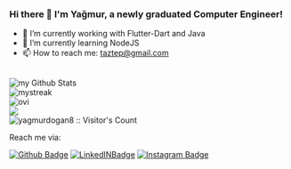 ### Hi there 👋 I'm Yağmur, a newly graduated Computer Engineer!

- 🔭 I’m currently working with Flutter-Dart and Java
- 🌱 I’m currently learning NodeJS
- 📫 How to reach me: taztep@gmail.com

<br>

<div class = "row">
  <div class = "column">
    <img align="center" src="https://github-readme-stats.vercel.app/api?username=yagmurdogan8&include_all_commits=true&count_private=true&show_icons=true&line_height=20&title_color=2B5BBD&icon_color=1124BB&text_color=A1A1A1&bg_color=0,000000,130F40" alt="my Github Stats" />
  </div>
  <div class = "column">
    <img src="https://github-readme-streak-stats.herokuapp.com/?user=yagmurdogan8&theme=tokyonight" alt="mystreak"/>
  </div>
</div>


<div class = "row">
  <div class = "column">
    <img src="https://github-readme-stats.vercel.app/api/top-langs?username=yagmurdogan8&show_icons=true&locale=en&layout=compact&theme=chartreuse-dark" alt="ovi" />
  </div>
  <div class = "column">
    <img src="https://github-profile-trophy.vercel.app/?username=yagmurdogan8&theme=juicyfresh&no-bg=true" />
  </div>
</div>


<img src="https://profile-counter.glitch.me/{yagmurdogan8}/count.svg" alt="yagmurdogan8 :: Visitor's Count" />

<!--[![Snake animation](https://github.com/yagmurdogan8/yagmurdogan8/blob/yagmurdogan8-patch-1/github-contribution-snake.svg)-->
<!--Languages & Tools:-->

Reach me via: 

[![Github Badge](https://img.shields.io/badge/-Github-000?style=quare&labelColor=000&logo=Github&logoColor=white&link=link)](https://github.com/yagmurdogan8) 
[![LinkedINBadge](https://img.shields.io/badge/LinkedIn-0077B5?style=for-the-badge&logo=linkedin&logoColor=white)](https://www.linkedin.com/in/yagmur-dogan/) 
[![Instagram Badge](https://img.shields.io/badge/-Instagram-C13584?style=flat-quare&labelColor=C13584&logo=instagram&logoColor=white&link=link)](https://www.instagram.com/ygmrdgan/) 

